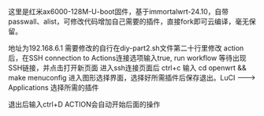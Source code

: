 这里是红米ax6000-128M-U-boot固件，基于immortalwrt-24.10，自带passwall、alist，可修改代码增加自己需要的插件，直接fork即可云编译，毫无保留。
  
地址为192.168.6.1 需要修改的自行在diy-part2.sh文件第二十行里修改
action后，在SSH connection to Actions连接选项输入true,
run workflow
等待出现SSH链接，并点击打开新页面
进入ssh连接页面后
ctrl+c
输入 cd openwrt && make menuconfig 进入图形选择界面，选择好所需插件后保存退出。LuCI ---> Applications 选择所需的插件

退出后输入ctrl+D
ACTION会自动开始后面的操作
